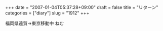 +++
date = "2007-01-04T05:37:28+09:00"
draft = false
title = "Ｕターン"
categories = ["diary"]
slug = "1912"
+++

福岡県遠賀→東京移動中
ねむ

